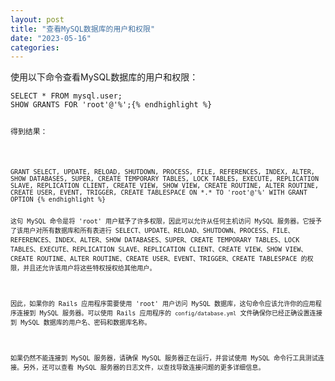 ```yaml
---
layout: post
title: "查看MySQL数据库的用户和权限"
date: "2023-05-16"
categories: 
---
```

<p>使用以下命令查看MySQL数据库的用户和权限：</p>

<pre>
<code>SELECT * FROM mysql.user;
SHOW GRANTS FOR &#39;root&#39;@&#39;%&#39;;{% endhighlight %}

<p>得到结果：</p>

<pre>
<code>GRANT SELECT, UPDATE, RELOAD, SHUTDOWN, PROCESS, FILE, REFERENCES, INDEX, ALTER, SHOW DATABASES, SUPER, CREATE TEMPORARY TABLES, LOCK TABLES, EXECUTE, REPLICATION SLAVE, REPLICATION CLIENT, CREATE VIEW, SHOW VIEW, CREATE ROUTINE, ALTER ROUTINE, CREATE USER, EVENT, TRIGGER, CREATE TABLESPACE ON *.* TO &#39;root&#39;@&#39;%&#39; WITH GRANT OPTION {% endhighlight %}

<p>这句 MySQL 命令是将 &#39;root&#39; 用户赋予了许多权限，因此可以允许从任何主机访问 MySQL 服务器。它授予了该用户对所有数据库和所有表进行 SELECT、UPDATE、RELOAD、SHUTDOWN、PROCESS、FILE、REFERENCES、INDEX、ALTER、SHOW DATABASES、SUPER、CREATE TEMPORARY TABLES、LOCK TABLES、EXECUTE、REPLICATION SLAVE、REPLICATION CLIENT、CREATE VIEW、SHOW VIEW、CREATE ROUTINE、ALTER ROUTINE、CREATE USER、EVENT、TRIGGER、CREATE TABLESPACE 的权限，并且还允许该用户将这些特权授权给其他用户。</p>

<p>因此，如果你的 Rails 应用程序需要使用 &#39;root&#39; 用户访问 MySQL 数据库，这句命令应该允许你的应用程序连接到 MySQL 服务器。可以使用 Rails 应用程序的 <code>config/database.yml</code> 文件确保你已经正确设置连接到 MySQL 数据库的用户名、密码和数据库名称。</p>

<p>如果仍然不能连接到 MySQL 服务器，请确保 MySQL 服务器正在运行，并尝试使用 MySQL 命令行工具测试连接。另外，还可以查看 MySQL 服务器的日志文件，以查找导致连接问题的更多详细信息。</p>

